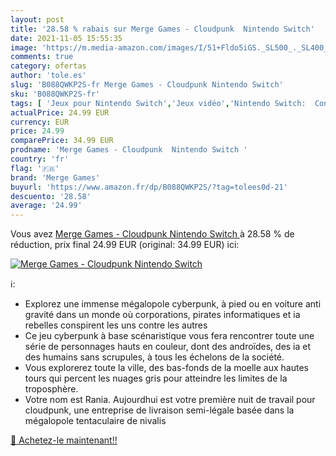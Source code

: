 ```yaml
---
layout: post
title: '28.58 % rabais sur Merge Games - Cloudpunk  Nintendo Switch'
date: 2021-11-05 15:55:35
image: 'https://m.media-amazon.com/images/I/51+Fldo5iGS._SL500_._SL400_.jpg'
comments: true
category: ofertas
author: 'tole.es'
slug: 'B088QWKP2S-fr Merge Games - Cloudpunk Nintendo Switch'
sku: 'B088QWKP2S-fr'
tags: [ 'Jeux pour Nintendo Switch','Jeux vidéo','Nintendo Switch:  Consoles, jeux et accessoires','merge games', ]
actualPrice: 24.99 EUR
currency: EUR
price: 24.99
comparePrice: 34.99 EUR
prodname: 'Merge Games - Cloudpunk  Nintendo Switch '
country: 'fr'
flag: '🇫🇷'
brand: 'Merge Games'
buyurl: 'https://www.amazon.fr/dp/B088QWKP2S/?tag=tolees0d-21'
descuento: '28.58'
average: '24.99'
---
```


Vous avez [Merge Games - Cloudpunk  Nintendo Switch ](https://www.amazon.fr/dp/B088QWKP2S/?tag=tolees0d-21)  à  28.58 % de réduction, prix final  24.99 EUR (original: 34.99 EUR) ici:

[![Merge Games - Cloudpunk  Nintendo Switch](https://m.media-amazon.com/images/I/51+Fldo5iGS._SL500_._SL400_.jpg)](https://www.amazon.fr/dp/B088QWKP2S/?tag=tolees0d-21)

ℹ️:

- Explorez une immense mégalopole cyberpunk, à pied ou en voiture anti gravité dans un monde où corporations, pirates informatiques et ia rebelles conspirent les uns contre les autres
- Ce jeu cyberpunk à base scénaristique vous fera rencontrer toute une série de personnages hauts en couleur, dont des androïdes, des ia et des humains sans scrupules, à tous les échelons de la société.
- Vous explorerez toute la ville, des bas-fonds de la moelle aux hautes tours qui percent les nuages gris pour atteindre les limites de la troposphère.
- Votre nom est Rania. Aujourdhui est votre première nuit de travail pour cloudpunk, une entreprise de livraison semi-légale basée dans la mégalopole tentaculaire de nivalis

[🛒 Achetez-le maintenant!!](https://www.amazon.fr/dp/B088QWKP2S/?tag=tolees0d-21)

